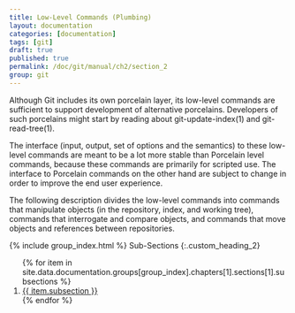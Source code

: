 ```yaml
---
title: Low-Level Commands (Plumbing)
layout: documentation
categories: [documentation]
tags: [git]
draft: true
published: true
permalink: /doc/git/manual/ch2/section_2
group: git
---
```


Although Git includes its own porcelain layer, its low-level commands are sufficient to support development of alternative porcelains. Developers of such porcelains might start by reading about git-update-index(1) and git-read-tree(1).

The interface (input, output, set of options and the semantics) to these low-level commands are meant to be a lot more stable than Porcelain level commands, because these commands are primarily for scripted use. The interface to Porcelain commands on the other hand are subject to change in order to improve the end user experience.

The following description divides the low-level commands into commands that manipulate objects (in the repository, index, and working tree), commands that interrogate and compare objects, and commands that move objects and references between repositories.

{% include group_index.html %}
Sub-Sections
{:.custom_heading_2}
<ol>
{% for item in site.data.documentation.groups[group_index].chapters[1].sections[1].subsections %}
    <li><a href="{{ item.link }}" class="no_underline">{{ item.subsection }}</a></li>
{% endfor %}
</ol>